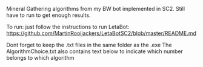 Mineral Gathering algorithms from my BW bot implemented in SC2.
Still have to run to get enough results.

To run: just follow the instructions to run LetaBot:
https://github.com/MartinRooijackers/LetaBotSC2/blob/master/README.md

Dont forget to keep the .txt files in the same folder as the .exe
The AlgorithmChoice.txt  also contains text below to indicate which number belongs to which algorithm
